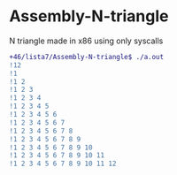 # Assembly-N-triangle
N triangle made in x86 using only syscalls

```diff
+46/lista7/Assembly-N-triangle$ ./a.out 
!12
!1 
!1 2 
!1 2 3 
!1 2 3 4 
!1 2 3 4 5 
!1 2 3 4 5 6 
!1 2 3 4 5 6 7 
!1 2 3 4 5 6 7 8 
!1 2 3 4 5 6 7 8 9 
!1 2 3 4 5 6 7 8 9 10 
!1 2 3 4 5 6 7 8 9 10 11 
!1 2 3 4 5 6 7 8 9 10 11 12 
```

